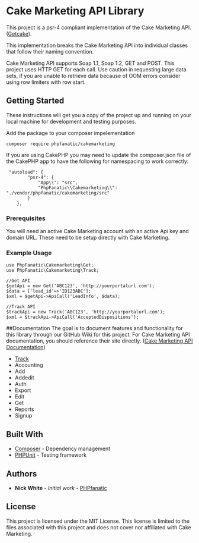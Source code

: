 # Cake Marketing API Library

This project is a psr-4 compliant implementation of the Cake Marketing API. ([Getcake](http://getcake.com/)).

This implementation breaks the Cake Marketing API into individual classes that follow their naming convention.

Cake Marketing API supports Soap 1.1, Soap 1.2, GET and POST.  This project uses HTTP GET for each call.  Use caution in requesting large data sets, if you are unable to retrieve data because of OOM errors consider using row limiters with row start.

## Getting Started

These instructions will get you a copy of the project up and running on your local machine for development and testing purposes.  

Add the package to your composer impelementation
```
composer require phpfanatic/cakemarketing

```

If you are using CakePHP you may need to update the composer.json file of the CakePHP app to have the following for namespacing to work correctly:
```
 "autoload": {
        "psr-4": {
            "App\\": "src",
            "PhpFanatic\\Cakemarketing\\": "./vendor/phpfanatic/cakemarketing/src"
        }
    },

```

### Prerequisites

You will need an active Cake Marketing account with an active Api key and domain URL.  These need to be setup directly with Cake Marketing.

### Example Usage

```
use PhpFanatic\Cakemarketing\Get;
use PhpFanatic\Cakemarketing\Track;

//Get API
$getApi = new Get('ABC123', 'http://yourportalurl.com');
$data = ['lead_id'=>'ID123ABC'];
$xml = $getApi->ApiCall('LeadInfo', $data);

//Track API
$trackApi = new Track('ABC123', 'http://yourportalurl.com');
$xml = $trackApi->ApiCall('AcceptedDispositions');
```

##Documentation
The goal is to document features and functionality for this library through our GitHub Wiki for this project.  For Cake Marketing API documentation, you should reference their site directly.
([Cake Marketing API Documentation](https://support.getcake.com/support/solutions/5000109264))
* [Track](https://github.com/PHPfanatic/cakemarketing/wiki/Track-Documentation)
* Accounting
* Add
* Addedit
* Auth
* Export
* Edit
* Get
* Reports
* Signup

## Built With

* [Composer](https://getcomposer.org/) - Dependency management
* [PHPUnit](https://phpunit.de/) - Testing framework

## Authors

* **Nick White** - *Initial work* - [PHPfanatic](https://github.com/PHPfanatic)

## License

This project is licensed under the MIT License.
This license is limited to the files associated with this project and does not cover nor affiliated with
Cake Marketing.
